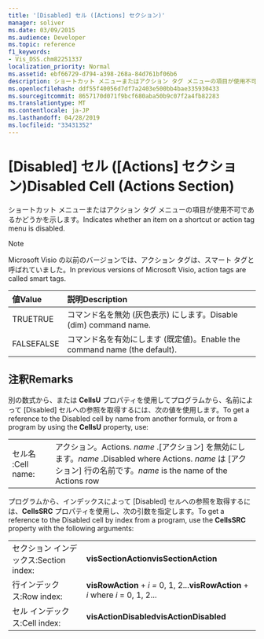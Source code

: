 ```yaml
---
title: '[Disabled] セル ([Actions] セクション)'
manager: soliver
ms.date: 03/09/2015
ms.audience: Developer
ms.topic: reference
f1_keywords:
- Vis_DSS.chm82251337
localization_priority: Normal
ms.assetid: ebf66729-d794-a398-268a-84d761bf06b6
description: ショートカット メニューまたはアクション タグ メニューの項目が使用不可であるかどうかを示します。
ms.openlocfilehash: ddf55f40056d7df7a2403e500bb4bae335930433
ms.sourcegitcommit: 8657170d071f9bcf680aba50b9c07f2a4fb82283
ms.translationtype: MT
ms.contentlocale: ja-JP
ms.lasthandoff: 04/28/2019
ms.locfileid: "33431352"
---
```

# <a name="disabled-cell-actions-section"></a><span data-ttu-id="22066-103">[Disabled] セル ([Actions] セクション)</span><span class="sxs-lookup"><span data-stu-id="22066-103">Disabled Cell (Actions Section)</span></span>

<span data-ttu-id="22066-104">ショートカット メニューまたはアクション タグ メニューの項目が使用不可であるかどうかを示します。</span><span class="sxs-lookup"><span data-stu-id="22066-104">Indicates whether an item on a shortcut or action tag menu is disabled.</span></span>
  
> [!NOTE]
> <span data-ttu-id="22066-105">Microsoft Visio の以前のバージョンでは、アクション タグは、スマート タグと呼ばれていました。</span><span class="sxs-lookup"><span data-stu-id="22066-105">In previous versions of Microsoft Visio, action tags are called smart tags.</span></span> 
  
|<span data-ttu-id="22066-106">**値**</span><span class="sxs-lookup"><span data-stu-id="22066-106">**Value**</span></span>|<span data-ttu-id="22066-107">**説明**</span><span class="sxs-lookup"><span data-stu-id="22066-107">**Description**</span></span>|
|:-----|:-----|
|<span data-ttu-id="22066-108">TRUE</span><span class="sxs-lookup"><span data-stu-id="22066-108">TRUE</span></span>  <br/> |<span data-ttu-id="22066-109">コマンド名を無効 (灰色表示) にします。</span><span class="sxs-lookup"><span data-stu-id="22066-109">Disable (dim) command name.</span></span>  <br/> |
|<span data-ttu-id="22066-110">FALSE</span><span class="sxs-lookup"><span data-stu-id="22066-110">FALSE</span></span>  <br/> |<span data-ttu-id="22066-111">コマンド名を有効にします (既定値)。</span><span class="sxs-lookup"><span data-stu-id="22066-111">Enable the command name (the default).</span></span>  <br/> |
   
## <a name="remarks"></a><span data-ttu-id="22066-112">注釈</span><span class="sxs-lookup"><span data-stu-id="22066-112">Remarks</span></span>

<span data-ttu-id="22066-113">別の数式から、または **CellsU** プロパティを使用してプログラムから、名前によって [Disabled] セルへの参照を取得するには、次の値を使用します。</span><span class="sxs-lookup"><span data-stu-id="22066-113">To get a reference to the Disabled cell by name from another formula, or from a program by using the **CellsU** property, use:</span></span> 
  
|||
|:-----|:-----|
|<span data-ttu-id="22066-114">セル名 :</span><span class="sxs-lookup"><span data-stu-id="22066-114">Cell name:</span></span>  <br/> |<span data-ttu-id="22066-115">アクション。</span><span class="sxs-lookup"><span data-stu-id="22066-115">Actions.</span></span> <span data-ttu-id="22066-116">*name*  .[アクション] を無効にします。</span><span class="sxs-lookup"><span data-stu-id="22066-116">*name*  .Disabled           where Actions.</span></span> <span data-ttu-id="22066-117">*name*  は [アクション] 行の名前です。</span><span class="sxs-lookup"><span data-stu-id="22066-117">*name*  is the name of the Actions row</span></span>  <br/> |
   
<span data-ttu-id="22066-118">プログラムから、インデックスによって [Disabled] セルへの参照を取得するには、**CellsSRC** プロパティを使用し、次の引数を指定します。</span><span class="sxs-lookup"><span data-stu-id="22066-118">To get a reference to the Disabled cell by index from a program, use the **CellsSRC** property with the following arguments:</span></span> 
  
|||
|:-----|:-----|
|<span data-ttu-id="22066-119">セクション インデックス:</span><span class="sxs-lookup"><span data-stu-id="22066-119">Section index:</span></span>  <br/> |<span data-ttu-id="22066-120">**visSectionAction**</span><span class="sxs-lookup"><span data-stu-id="22066-120">**visSectionAction**</span></span> <br/> |
|<span data-ttu-id="22066-121">行インデックス:</span><span class="sxs-lookup"><span data-stu-id="22066-121">Row index:</span></span>  <br/> |<span data-ttu-id="22066-122">**visRowAction**  +  *i* *=* 0, 1, 2...</span><span class="sxs-lookup"><span data-stu-id="22066-122">**visRowAction** +  *i*           where  *i*  = 0, 1, 2...</span></span>  <br/> |
|<span data-ttu-id="22066-123">セル インデックス:</span><span class="sxs-lookup"><span data-stu-id="22066-123">Cell index:</span></span>  <br/> |<span data-ttu-id="22066-124">**visActionDisabled**</span><span class="sxs-lookup"><span data-stu-id="22066-124">**visActionDisabled**</span></span> <br/> |
   

